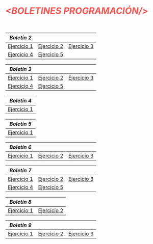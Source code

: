# <span style="color:#F55552"> ***<BOLETINES PROGRAMACIÓN/>*** </span>  
<br>

| ***Boletín 2***  |                                                               |                                                               |
| ------------- |---------------------------------------------------------------|---------------------------------------------------------------|
| [Ejercicio 1](BOLETINES/boletin02/boletin02_1/src/boletin2_1)  | [Ejercicio 2](BOLETINES/boletin02/boletin02_2/src/boletin2_2) | [Ejercicio 3](BOLETINES/boletin02/boletin02_3/src/boletin2_3) |
| [Ejercicio 4](BOLETINES/boletin02/boletin02_4/src/boletin2_4)  | [Ejercicio 5](Boletin02/Boletin02_05/src/boletin2_5/)         |                                                               |

| ***Boletín 3***  |  |  |
|---|---|---|
| [ Ejercicio 1 ]( Boletin03/Boletin03_01/src/boletin3_1/ ) | [ Ejercicio 2 ]( Boletin03/Boletin03_02/src/boletin3_2/ ) | [ Ejercicio 3 ]( Boletin03/Boletin03_03/src/boletin3_3/ ) |
| [ Ejercicio 4 ]( Boletin03/Boletin03_04/src/boletin3_4/ ) | [ Ejercicio 5 ]( BOLETINES/boletin02/boletin02_5/src/boletin2_5 ) |  |


| ***Boletín 4*** |
|---|
| [ Ejercicio 1 ]( Boletin04/Boletin04_01/src/boletin04_01/ ) |

| ***Boletín 5*** |
|---|
| [ Ejercicio 1 ]( Boletin05/Boletin05_01/src/boletin05_01/ )  |

| ***Boletín 6*** |  |  |
|---|---|---|
| [ Ejercicio 1 ]( Boletin06/Boletin06_01/src/boletin06_01/ ) | [ Ejercicio 2 ]( Boletin06/Boletin06_02/src/boletin06_02/ ) | [ Ejercicio 3 ]( Boletin06/Boletin06_03/src/boletin06_03/ ) |

| ***Boletín 7*** |  |  |
|---|---|---|
| [ Ejercicio 1 ]( Boletin07/Boletin07_01/src/boletin07_01/ ) | [ Ejercicio 2 ]( Boletin07/Boletin07_02/src/boletin07_02/ ) | [ Ejercicio 3 ]( Boletin07/Boletin07_03/src/boletin07_03/ ) |
| [ Ejercicio 4 ]( Boletin07/Boletin07_04/src/boletin07_04/ ) | [ Ejercicio 5 ]( Boletin07/Boletin07_05/src/boletin07_05/ ) |  |

| ***Boletín 8*** |  |
|---|---|
| [ Ejercicio 1 ]( Boletin08/Boletin08_01/src/boletin08_01/ ) | [ Ejercicio 2 ]( Boletin08/Boletin08_02/src/boletin08_02/ ) |

| ***Boletín 9*** |  |  |
|---|---|---|
| [  Ejercicio 1  ]( Boletin09/Boletin09_01/src/boletin09_01/ ) | [  Ejercicio 2  ]( Boletin09/Boletin09_02/src/boletin09_02/ )  | [  Ejercicio 3  ]( Boletin09/Boletin09_03/src/boletin09_03/ ) |

